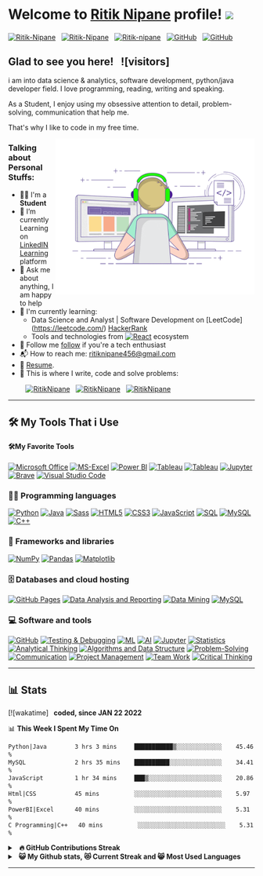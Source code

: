 # Welcome to [Ritik Nipane](https://github.com/RitzyKingS) profile! <a href="https://github.com/RitzyKingS"><img src="https://media.giphy.com/media/hvRJCLFzcasrR4ia7z/giphy.gif" width="25px"></a>

<a href="https://www.linkedin.com/in/ritik-nipane-70ab4b1a6/" target="_blank"><img align="center" src="https://raw.githubusercontent.com/rahuldkjain/github-profile-readme-generator/master/src/images/icons/Social/linked-in-alt.svg" alt="Ritik-Nipane" height="30" width="40" /></a>
&nbsp;
<a href="https://twitter.com/RitzyKings_007" target="_blank"><img align="center" src="https://raw.githubusercontent.com/rahuldkjain/github-profile-readme-generator/master/src/images/icons/Social/twitter.svg" alt="Ritik-Nipane" height="30" width="40" /></a>
&nbsp;
<a href="https://www.instagram.com/ritzykings_007/?igshid=OGQ5ZDc2ODk2ZA%3D%3D" target="_blank"><img align="center" src="https://raw.githubusercontent.com/rahuldkjain/github-profile-readme-generator/master/src/images/icons/Social/instagram.svg" alt="Ritik-nipane" height="30" width="40" /></a>
&nbsp;
<a href="https://github.com/RitzyKingS" target="_blank"><img align="center" src="https://img.icons8.com/?size=50&id=12599&format=png" alt="GitHub" height="30" width="40" /></a>
&nbsp;
<a href="https://github.com/RitzyKingS" target="_blank"><img align="center" src="https://img.icons8.com/?size=80&id=9eK5RgdglDbA&format=png" alt="GitHub" height="30" width="40" /></a>
&nbsp;


## Glad to see you here! &nbsp; ![visitors]

i am into data science & analytics, software development, python/java developer field. I love programming, reading, writing and speaking.

As a Student, I enjoy using my obsessive attention to detail, problem-solving, communication that help me.

That's why I like to code in my free time.

<img align="right" alt="GIF" src="./coding.gif" width="408" height="318" />


### Talking about Personal Stuffs:

- 👨‍🎓 I'm a **Student**
- 🔭 I’m currently Learning on [LinkedIN Learning](https://learning.linkedin.com/cx/get-started?src=go-pa&trk=sem-ga_campid.9764329640_asid.102279866120_crid.428931010987_kw.linkedin%20learning_d.c_tid.kwd-310582843911_n.g_mt.e_geo.9300687&mcid=6841855808129646768&cid=&gclid=CjwKCAjws9ipBhB1EiwAccEi1IQ63mc9qetAdIPnsQpeqvStG9bGFaEQNvP95UsM_oLOCMB-sO5gDxoCdjoQAvD_BwE&gclsrc=aw.ds) platform
- 💬 Ask me about anything, I am happy to help
- 🌱 I'm currently learning:
  - Data Science and Analyst | Software Development on [LeetCode] (https://leetcode.com/) [HackerRank](https://www.hackerrank.com/)
  - Tools and technologies from <a href="#"><img alt="React" src="https://img.shields.io/badge/Microsoft%20Office-D83B01.svg?logo=microsoft-office&logoColor=white"></a> ecosystem
- 👯 Follow me [follow](https://github.com/RitzyKingS) if you're a tech enthusiast
- 📬 How to reach me: [ritiknipane456@gmail.com](mailto:ritiknipane456@gmail.com)
- 📝 [Resume](https://ritzykings.github.io/Portfolio/elements.html).
- 💪 This is where I write, code and solve problems:

&nbsp;&nbsp;&nbsp;&nbsp;&nbsp;&nbsp;&nbsp;&nbsp;
<a href="https://github.com/RitzyKingS" target="_blank"><img align="center" src="https://raw.githubusercontent.com/rahuldkjain/github-profile-readme-generator/master/src/images/icons/Social/github.svg" alt="RitikNipane" height="30" width="40" /></a>
&nbsp;
<a href="https://leetcode.com" target="_blank"><img align="center" src="https://raw.githubusercontent.com/rahuldkjain/github-profile-readme-generator/master/src/images/icons/Social/leet-code.svg" alt="RitikNipane" height="30" width="40" /></a>
&nbsp;
<a href="https://www.hackerrank.com/" target="_blank"><img align="center" src="https://raw.githubusercontent.com/rahuldkjain/github-profile-readme-generator/master/src/images/icons/Social/hackerrank.svg" alt="RitikNipane" height="30" width="40" /></a>


---

## 🛠️ My Tools That i Use

#### 🛠️My Favorite Tools
<p>
    <a href="#"><img alt="Microsoft Office" src="https://img.shields.io/badge/Microsoft%20Office-D83B01.svg?logo=microsoft-office&logoColor=white"></a>
    <a href="#"><img alt="MS-Excel" src="https://img.shields.io/badge/MS-Excel-217346.svg?logo=microsoft-excel&logoColor=white"></a>
    <a href="#"><img alt="Power BI" src="https://img.shields.io/badge/Power%20BI-F2C811.svg?logo=power-bi&logoColor=white"></a>
    <a href="#"><img alt="Tableau" src="https://img.shields.io/badge/Tableau-E97627.svg?logo=tableau&logoColor=white"></a>
    <a href="#"><img alt="Tableau" src="https://img.shields.io/badge/Tableau-E97627.svg?logo=tableau&logoColor=white"></a>
    <a href="#"><img alt="Jupyter" src="https://img.shields.io/badge/Jupyter-F37626.svg?logo=jupyter&logoColor=white"></a>
    <a href="#"><img alt="Brave" src="https://img.shields.io/badge/Brave-FB542B.svg?logo=brave&logoColor=white"></a>
    <a href="#"><img alt="Visual Studio Code" src="https://img.shields.io/badge/VS%20Code-0078d7.svg?logo=visual-studio-code&logoColor=white"></a>
</p>

### 👨‍💻 Programming languages

<p>
    <a href="#"><img alt="Python" src="https://img.shields.io/badge/Python-3776AB.svg?logo=python&logoColor=white"></a>
    <a href="#"><img alt="Java" src="https://img.shields.io/badge/Java-007396.svg?logo=java&logoColor=white"></a>
    <a href="#"><img alt="Sass" src="https://img.shields.io/badge/Sass-CC6699.svg?logo=sass&logoColor=white"></a>
    <a href="#"><img alt="HTML5" src="https://img.shields.io/badge/HTML5-E34F26.svg?logo=html5&logoColor=white"></a>
    <a href="#"><img alt="CSS3" src="https://img.shields.io/badge/CSS3-1572B6.svg?logo=css3&logoColor=white"></a>
    <a href="#"><img alt="JavaScript" src="https://img.shields.io/badge/JavaScript-F7DF1E.svg?logo=javascript&logoColor=black"></a>
    <a href="#"><img alt="SQL" src="https://img.shields.io/badge/SQL-025E8C.svg?logo=database&logoColor=white"></a>
    <a href="#"><img alt="MySQL" src="https://img.shields.io/badge/MySQL-4479A1.svg?logo=mysql&logoColor=white"></a>
    <a href="#"><img alt="C++" src="https://img.shields.io/badge/C-A8B9CC.svg?logo=c&logoColor=white"></a>
</p>

### 🧰 Frameworks and libraries

<p>
    <a href="#"><img alt="NumPy" src="https://img.shields.io/badge/NumPy-013243.svg?logo=numpy&logoColor=white"></a>
    <a href="#"><img alt="Pandas" src="https://img.shields.io/badge/Pandas-150458.svg?logo=pandas&logoColor=white"></a>
    <a href="#"><img alt="Matplotlib" src="https://img.shields.io/badge/Matplotlib-3776AB.svg"></a>
</p>

### 🗄️ Databases and cloud hosting

<p>
    <a href="#"><img alt="GitHub Pages" src="https://img.shields.io/badge/GitHub%20Pages-327FC7.svg?logo=github&logoColor=white"></a>
    <a href="#"><img alt="Data Analysis and Reporting" src="https://img.shields.io/badge/Data%20Analysis%20and%20Reporting-FF914D.svg"></a>
    <a href="#"><img alt="Data Mining" src ="https://img.shields.io/badge/Data%20Mining-00D34D.svg?logo=datacamp&logoColor=white"></a>
    <a href="#"><img alt="MySQL" src="https://img.shields.io/badge/MySQL-00f.svg?logo=mysql&logoColor=white"></a>
</p>

### 💻 Software and tools


<p>
    <a href="#"><img alt="GitHub" src="https://img.shields.io/badge/GitHub-181717.svg?logo=github&logoColor=white"></a>
    <a href="#"><img alt="Testing & Debugging" src="https://img.shields.io/badge/Testing%20%26%20Debugging-3096EF.svg"></a>
    <a href="#"><img alt="ML" src="https://img.shields.io/badge/ML-FF6F61.svg?logo=machine-learning&logoColor=white"></a>
    <a href="#"><img alt="AI" src="https://img.shields.io/badge/AI-51B4E6.svg?logo=ai&logoColor=white"></a>
    <a href="#"><img alt="Jupyter" src="https://img.shields.io/badge/Jupyter-F37626.svg?logo=Jupyter&logoColor=white"></a>
    <a href="#"><img alt="Statistics" src="https://img.shields.io/badge/Statistics-231F20.svg?logo=statistics&logoColor=white"></a>
    <a href="#"><img alt="Analytical Thinking" src="https://img.shields.io/badge/Analytical%20Thinking-9F9D8E.svg"></a>
    <a href="#"><img alt="Algorithms and Data Structure" src="https://img.shields.io/badge/Algorithms%20and%20Data%20Structure-FF914D.svg"></a>
    <a href="#"><img alt="Problem-Solving" src="https://img.shields.io/badge/Problem%20Solving-00AEEF.svg"></a>
    <a href="#"><img alt="Communication" src="https://img.shields.io/badge/Communication-127CC0.svg"></a>
    <a href="#"><img alt="Project Management" src="https://img.shields.io/badge/Project%20Management-E34F26.svg?logo=trello&logoColor=white"></a>
    <a href="#"><img alt="Team Work" src="https://img.shields.io/badge/Team%20Work-1976D2.svg?logo=slack&logoColor=white"></a>
    <a href="#"><img alt="Critical Thinking" src="https://img.shields.io/badge/Critical%20Thinking-EC6512.svg"></a>
</p>

---

## 📊 Stats

[![wakatime] <b>&nbsp; coded, since JAN 22 2022</b>

📊 <b>This Week I Spent My Time On</b>

<!--START_SECTION:waka-->
```text
Python|Java        3 hrs 3 mins     ███████████▒░░░░░░░░░░░░░    45.46 % 
MySQL              2 hrs 35 mins    ██████████░░░░░░░░░░░░░░░    34.41 % 
JavaScript         1 hr 34 mins     ███▒░░░░░░░░░░░░░░░░░░░░░    20.86 % 
Html|CSS           45 mins          ░░░░░░░░░░░░░░░░░░░░░░░░░    5.97 % 
PowerBI|Excel      40 mins          ░░░░░░░░░░░░░░░░░░░░░░░░░    5.31 % 
C Programming|C++   40 mins          ░░░░░░░░░░░░░░░░░░░░░░░░░    5.31 % 

```
<!--END_SECTION:waka-->


<details>
  <summary>&nbsp;&nbsp;<b>🔥 GitHub Contributions Streak</summary>
  <br/>

</details>


<details>
  <summary>&nbsp;&nbsp;<b>😺 My Github stats, 😻 Current Streak and 😸 Most Used Languages</summary>

</details>

---




